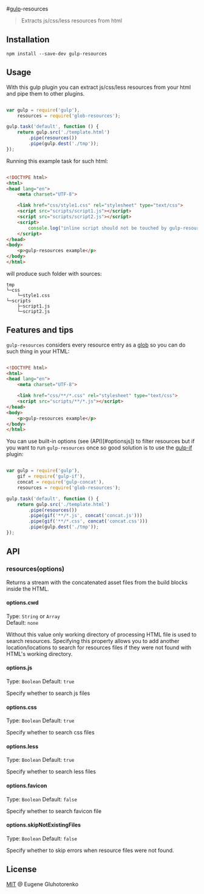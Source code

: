 #[gulp](https://github.com/wearefractal/gulp)-resources

> Extracts js/css/less resources from html

## Installation

```
npm install --save-dev gulp-resources
```

## Usage

With this gulp plugin you can extract js/css/less resources from your html and pipe them to other plugins.

```js

var gulp = require('gulp'),
    resources = require('glob-resources');

gulp.task('default', function () {
    return gulp.src('./template.html')
        .pipe(resources())
        .pipe(gulp.dest('./tmp'));
});
```

Running this example task for such html:

```html

<!DOCTYPE html>
<html>
<head lang="en">
    <meta charset="UTF-8">

	<link href="css/style1.css" rel="stylesheet" type="text/css">
    <script src="scripts/script1.js"></script>
    <script src="scripts/script2.js"></script>
    <script>
        console.log("inline script should not be touched by gulp-resources");
    </script>
</head>
<body>
    <p>gulp-resources example</p>
</body>
</html>
```

will produce such folder with sources:

```
tmp
└─css
    └─style1.css
└─scripts
    ├─script1.js
    └─script2.js
```

## Features and tips

`gulp-resources` considers every resource entry as a [glob](https://github.com/isaacs/node-glob) so you can do such thing in your HTML:

```html

<!DOCTYPE html>
<html>
<head lang="en">
    <meta charset="UTF-8">

	<link href="css/**/*.css" rel="stylesheet" type="text/css">
    <script src="scripts/**/*.js"></script>
</head>
<body>
    <p>gulp-resources example</p>
</body>
</html>
```

You can use built-in options (see (API)[#optionsjs]) to filter resources but if you want to run `gulp-resources` once so good solution is to use the [gulp-if](https://github.com/robrich/gulp-if) plugin:

```js

var gulp = require('gulp'),
    gif = require('gulp-if'),
    concat = require('gulp-concat'),
    resources = require('glob-resources');

gulp.task('default', function () {
    return gulp.src('./template.html')
        .pipe(resources())
        .pipe(gif('**/*.js', concat('concat.js')))
        .pipe(gif('**/*.css', concat('concat.css')))
        .pipe(gulp.dest('./tmp'));
});
```

## API

### resources(options)

Returns a stream with the concatenated asset files from the build blocks inside the HTML.

#### options.cwd

Type: `String` or `Array`  
Default: `none`  

Without this value only working directory of processing HTML file is used to search resources. 
Specifying this property allows you to add another location/locations to search for resources files if they were not found with HTML's working directory.

#### options.js

Type: `Boolean`
Default: `true`  

Specify whether to search js files

#### options.css

Type: `Boolean`
Default: `true`  

Specify whether to search css files

#### options.less

Type: `Boolean`
Default: `true`  

Specify whether to search less files

#### options.favicon

Type: `Boolean`
Default: `false`  

Specify whether to search favicon file

#### options.skipNotExistingFiles
Type: `Boolean` 
Default: `false`

Specify whether to skip errors when resource files were not found.

## License

[MIT](http://en.wikipedia.org/wiki/MIT_License) @ Eugene Gluhotorenko
